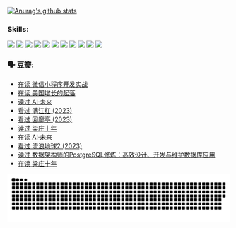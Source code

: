 
[![Anurag's github stats](https://github-readme-stats.vercel.app/api?username=w940853815)](https://github.com/anuraghazra/github-readme-stats)

### Skills:

<code><img height="32" src="https://cdn.jsdelivr.net/npm/simple-icons@v5/icons/python.svg"></code>
<code><img height="32" src="https://cdn.jsdelivr.net/npm/simple-icons@v5/icons/javascript.svg"></code>
<code><img height="32" src="https://cdn.jsdelivr.net/npm/simple-icons@v5/icons/django.svg"></code>
<code><img height="32" src="https://cdn.jsdelivr.net/npm/simple-icons@v5/icons/flask.svg"></code>
<code><img height="32" src="https://cdn.jsdelivr.net/npm/simple-icons@v5/icons/vuetify.svg"></code>
<code><img height="32" src="https://cdn.jsdelivr.net/npm/simple-icons@v5/icons/git.svg"></code>
<code><img height="32" src="https://cdn.jsdelivr.net/npm/simple-icons@v5/icons/docker.svg"></code>
<code><img height="32" src="https://cdn.jsdelivr.net/npm/simple-icons@v5/icons/postgresql.svg"></code>
<code><img height="32" src="https://cdn.jsdelivr.net/npm/simple-icons@v5/icons/elasticsearch.svg"></code>
<code><img height="32" src="https://cdn.jsdelivr.net/npm/simple-icons@v5/icons/macos.svg"></code>
<code><img height="32" src="https://cdn.jsdelivr.net/npm/simple-icons@v5/icons/linux.svg"></code>

### 🗣 豆瓣:

<!-- DOUBAN-ACTIVITIES:START -->
- [在读 微信小程序开发实战](https://www.douban.com/people/136069238/status/4230177692/?_i=83879330)
- [在读 美国增长的起落](https://www.douban.com/people/136069238/status/4220055912/?_i=83879330)
- [读过 AI·未来](https://www.douban.com/people/136069238/status/4220054171/?_i=83879330)
- [看过 满江红‎ (2023)](https://www.douban.com/people/136069238/status/4219146433/?_i=83879330)
- [看过 回廊亭‎ (2023)](https://www.douban.com/people/136069238/status/4215992758/?_i=83879330)
- [读过 梁庄十年](https://www.douban.com/people/136069238/status/4206664969/?_i=83879330)
- [在读 AI·未来](https://www.douban.com/people/136069238/status/4206653520/?_i=83879330)
- [看过 流浪地球2‎ (2023)](https://www.douban.com/people/136069238/status/4199558549/?_i=83879330)
- [读过 数据架构师的PostgreSQL修炼：高效设计、开发与维护数据库应用](https://www.douban.com/people/136069238/status/4199451104/?_i=83879330)
- [在读 梁庄十年](https://www.douban.com/people/136069238/status/4198822794/?_i=83879330)
<!-- DOUBAN-ACTIVITIES:END -->


![Snake animation](https://raw.githubusercontent.com/w940853815/w940853815/output/github-contribution-grid-snake.svg)

<!--
**w940853815/w940853815** is a ✨ _special_ ✨ repository because its `README.md` (this file) appears on your GitHub profile.

Here are some ideas to get you started:

- 🔭 I’m currently working on ...
- 🌱 I’m currently learning ...
- 👯 I’m looking to collaborate on ...
- 🤔 I’m looking for help with ...
- 💬 Ask me about ...
- 📫 How to reach me: ...
- 😄 Pronouns: ...
- ⚡ Fun fact: ...
-->
